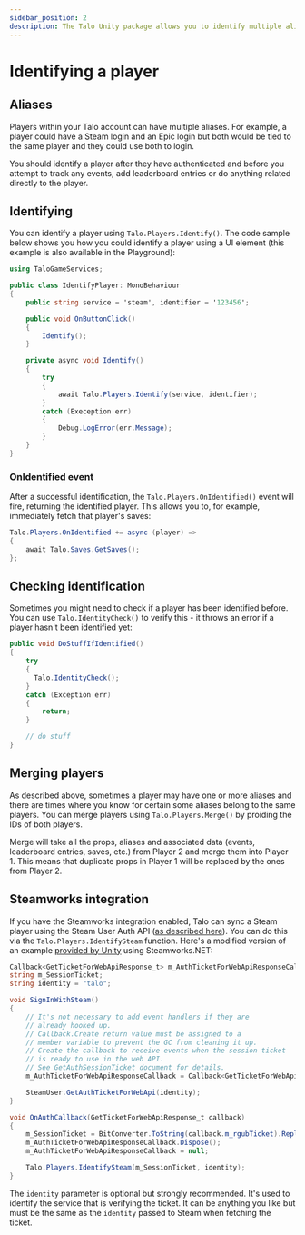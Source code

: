 ```yaml
---
sidebar_position: 2
description: The Talo Unity package allows you to identify multiple aliases, authenticate and sync your players with Steamworks.
---
```


# Identifying a player

## Aliases

Players within your Talo account can have multiple aliases.
For example, a player could have a Steam login and an Epic login but both would be tied to the same player and they could use both to login.

You should identify a player after they have authenticated and before you attempt to track any events, add leaderboard entries or do anything related directly to the player.

## Identifying

You can identify a player using `Talo.Players.Identify()`. The code sample below shows you how you could identify a player using a UI element (this example is also available in the Playground):

```csharp title="IdentifyPlayer.cs"
using TaloGameServices;

public class IdentifyPlayer: MonoBehaviour
{
	public string service = 'steam', identifier = '123456';

	public void OnButtonClick()
	{
		Identify();
	}

	private async void Identify()
	{
		try
		{
			await Talo.Players.Identify(service, identifier);
		}
		catch (Exeception err)
		{
			Debug.LogError(err.Message);
		}
	}
}
```

### OnIdentified event

After a successful identification, the `Talo.Players.OnIdentified()` event will fire, returning the identified player. This allows you to, for example, immediately fetch that player's saves:

```csharp
Talo.Players.OnIdentified += async (player) =>
{
	await Talo.Saves.GetSaves();
};
```

## Checking identification

Sometimes you might need to check if a player has been identified before. You can use `Talo.IdentityCheck()` to verify this - it throws an error if a player hasn't been identified yet:

```csharp
public void DoStuffIfIdentified()
{
	try
	{
	  Talo.IdentityCheck();
	}
	catch (Exception err)
	{
		return;
	}

	// do stuff
}
```

## Merging players

As described above, sometimes a player may have one or more aliases and there are times where you know for certain some aliases belong to the same players.
You can merge players using `Talo.Players.Merge()` by proiding the IDs of both players.

Merge will take all the props, aliases and associated data (events, leaderboard entries, saves, etc.) from Player 2 and merge them into Player 1. This means that duplicate props in Player 1 will be replaced by the ones from Player 2.

## Steamworks integration

If you have the Steamworks integration enabled, Talo can sync a Steam player using the Steam User Auth API ([as described here](/docs/integrations/steamworks#authentication)). You can do this via the `Talo.Players.IdentifySteam` function. Here's a modified version of an example [provided by Unity](https://docs.unity.com/ugs/en-us/manual/authentication/manual/platform-signin-steam) using Steamworks.NET:

```csharp
Callback<GetTicketForWebApiResponse_t> m_AuthTicketForWebApiResponseCallback;
string m_SessionTicket;
string identity = "talo";

void SignInWithSteam()
{
	// It's not necessary to add event handlers if they are 
	// already hooked up.
	// Callback.Create return value must be assigned to a 
	// member variable to prevent the GC from cleaning it up.
	// Create the callback to receive events when the session ticket
	// is ready to use in the web API.
	// See GetAuthSessionTicket document for details.
	m_AuthTicketForWebApiResponseCallback = Callback<GetTicketForWebApiResponse_t>.Create(OnAuthCallback);

	SteamUser.GetAuthTicketForWebApi(identity);
}

void OnAuthCallback(GetTicketForWebApiResponse_t callback)
{
	m_SessionTicket = BitConverter.ToString(callback.m_rgubTicket).Replace("-", string.Empty);
	m_AuthTicketForWebApiResponseCallback.Dispose();
	m_AuthTicketForWebApiResponseCallback = null;

	Talo.Players.IdentifySteam(m_SessionTicket, identity);
}
```

The `identity` parameter is optional but strongly recommended. It's used to identify the service that is verifying the ticket. It can be anything you like but must be the same as the `identity` passed to Steam when fetching the ticket.
